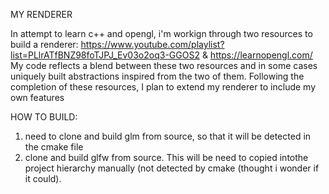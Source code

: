 MY RENDERER

In attempt to learn c++ and opengl, i'm workign through two resources to build a renderer: https://www.youtube.com/playlist?list=PLlrATfBNZ98foTJPJ_Ev03o2oq3-GGOS2 & https://learnopengl.com/
My code reflects a blend between these two resources and in some cases uniquely built abstractions inspired from the two of them.
Following the completion of these resources, I plan to extend my renderer to include my own features


HOW TO BUILD:
1. need to clone and build glm from source, so that it will be detected in the cmake file
2. clone and build glfw from source. This will be need to copied intothe project hierarchy manually (not detected by cmake (thought i wonder if it could).
